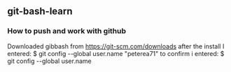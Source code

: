 ## git-bash-learn
### How to push and work with github
Downloaded gibbash from https://git-scm.com/downloads
after the install 
I entered: $ git config --global user.name "peterea71"
to confirm i entered: $ git config --global user.name 
